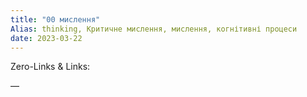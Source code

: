 ```yaml
---
title: "00 мислення"
Alias: thinking, Критичне мислення, мислення, когнітивні процеси
date: 2023-03-22
---
```

Zero-Links & Links:  


—  
